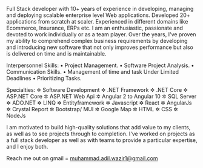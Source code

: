 Full Stack developer with 10+ years of experience in developing, managing and deploying scalable enterprise level Web applications. Developed 20+ applications from scratch at scaler. Experienced in different domains like Ecommerce, Insurance, ERPs etc. I am an enthusiastic, passionate and devoted to work individually or as a team player.
Over the years, I've proven my ability to comprehend complex business requirements by developing and introducing new software that not only improves performance but also is delivered on time and is maintainable.

Interpersonnel Skills:
• Project Management.
• Software Project Analysis.
• Communication Skills.
• Management of time and task Under Limited Deadlines
• Prioritizing Tasks.

Specialties:
✲ Software Development
✲ .NET Framework
✲ .NET Core
✲ ASP.NET Core 
✲ ASP.NET Web Api
✲ Angular 2 to Angular 10
✲ SQL Server
✲ ADO.NET
✲ LINQ
✲ Entityframework
✲ Javascript
✲ React
✲ AngularJs
✲ Crystal Report
✲ Bootstrap/ MUI
✲ Google Map
✲ HTML
✲ CSS
✲ NodeJs


I am motivated to build high-quality solutions that add value to my clients, as well as to see projects through to completion. I've worked on projects as a full stack developer as well as with teams to provide a particular expertise, and I enjoy both.

Reach me out on gmail = muhammad.adil.wazir1@gmail.com
